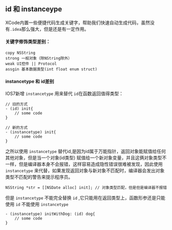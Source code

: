 ## id 和 instanceype

XCode内置一些便捷代码生成关键字，帮助我们快速自动生成代码，虽然没有`.idea`那么强大，但是还是有一定作用。

#### 关键字修饰类型差别：
```objc
copy NSString
strong 一般对象（除NString除外）
weak UI控件 || Protocol
assgin 基本数据类型(int float enum struct)
```
#### instancetype 和 id差别

IOS7新增 ```instancetype``` 用来替代 ```id```在函数返回值得类型：

```objc
// 旧的方式
- (id) init{
    // some code
}

// 新的方式
- (instancetype) init{
    // some code
}

```

之所以使用 ```instancetype``` 替代id,是因为id属于万能指针，返回对象能赋值给任何其他对象，但是当一个对象(id类型) 赋值给一个新对象变量，并且这俩对象类型不一样，但是编译器本身不会报错，这样容易造成隐性错误很难被发现，因此使用 ```instancetype``` 来代替，如果发现返回对象与新对象不匹配时，编译器会发出对象类型不匹配的警告来提示程序员。

```objc
NSString *str = [[NSDate alloc] init]; // 对象类型匹配，但是但是编译器不报错

```

但是  ```instancetype```  不能完全替换 ```id``` ,它只能用在返回类型上，函数形参还是只能使用 ```id``` 不能使用  ```instancetype```

```objc
- (instancetype) initWithDog: (id) dog{
    // some code
}

```

